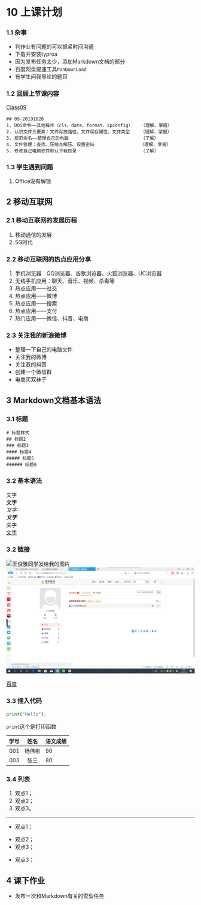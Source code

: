 # 10 上课计划  
### 1.1 杂事       
- 判作业有问题的可以抓紧时间沟通   
- 下载并安装typroa   
- 因为发布任务太少，添加Markdown文档的部分   
- 百度网盘提速工具`PanDownLoad`    
- 有学生问我导论的题目    



### 1.2 回顾上节课内容        
[Class09](../course-summary/Class09-20191101.txt)       
```
## 09-20191028        
1. DOS命令——其他操作（cls、date、format、ipconfig）   （理解、掌握）    
2. 认识文件三要素：文件存放路径、文件保存属性、文件类型    （理解、掌握）  
3. 规范命名——整理自己的电脑                           （了解）
4. 文件管理：查找、压缩与解压、设置密码                 （理解、掌握）
5. 修改自己电脑软件默认下载目录                        （了解）
```

### 1.3 学生遇到问题     
1. Office没有解锁       


## 2 移动互联网      
### 2.1 移动互联网的发展历程    
1. 移动通信的发展    
2. 5G时代     

### 2.2 移动互联网的热点应用分享    
1. 手机浏览器：QQ浏览器、谷歌浏览器、火狐浏览器、UC浏览器     
2. 无线手机应用：聊天、音乐、视频、杀毒等     
3. 热点应用——社交      
4. 热点应用——微博    
5. 热点应用——搜索    
6. 热点应用——支付    
7. 热门应用——微信、抖音、电商     

### 2.3 关注我的新浪微博   
- 整理一下自己的电脑文件      
- 关注我的微博    
- 关注我的抖音    
- 创建一个微信群  
- 电商买双袜子    

## 3 Markdown文档基本语法   
### 3.1 标题   
```
# 标题样式  
## 标题2  
### 标题3  
#### 标题4  
##### 标题5  
###### 标题6    
```

### 3.2 基本语法  
文字  
**文字**   
_文字_  
***文字***  
~~文字~~   
<u>文字</u>  

### 3.2 链接   
![王俊雅同学发给我的图片](F:\2019-2020第1学期\00_19级信息素养\02_信息素养电子化教案\class-plan\img/王俊雅.png)    
![王俊雅同学发给我的图片1](./img/王俊雅.png)    

[百度](https://www.baidu.com)    

### 3.3 插入代码   
```python
print("Hello");
```
`print`这个是打印函数   

学号|姓名|语文成绩
-:|:-:|:-
001|杨伟彬|90
003|张三|80


### 3.4 列表   
1. 观点1；   
2. 观点2；  
3. 观点3。  

---


- 观点1；  
+ 观点2；  
+ 观点3；  
* 观点3；   


## 4 课下作业   
- 发布一次和Markdown有关的雪梨任务    




